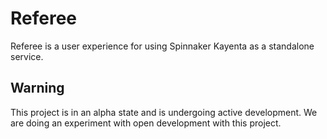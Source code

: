 # Referee

Referee is a user experience for using Spinnaker Kayenta as a standalone service.

## Warning

This project is in an alpha state and is undergoing active development. We are doing an experiment with open development with this project.
